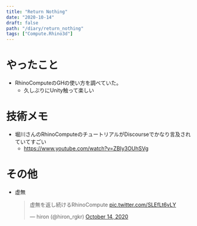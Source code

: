 ```yaml
---
title: "Return Nothing"
date: "2020-10-14"
draft: false
path: "/diary/return_nothing"
tags: ["Compute.Rhino3d"]
---
```


# やったこと

- RhinoComputeのGHの使い方を調べていた。
  - 久しぶりにUnity触って楽しい

# 技術メモ

- 堀川さんのRhinoComputeのチュートリアルがDiscourseでかなり言及されていてすごい
  - https://www.youtube.com/watch?v=ZBIy3OUhSVg

# その他

- 虚無
  <blockquote class="twitter-tweet"><p lang="ja" dir="ltr">虚無を返し続けるRhinoCompute <a href="https://t.co/SLEfLt6vLY">pic.twitter.com/SLEfLt6vLY</a></p>&mdash; hiron (@hiron_rgkr) <a href="https://twitter.com/hiron_rgkr/status/1316398247875760129?ref_src=twsrc%5Etfw">October 14, 2020</a></blockquote> <script async src="https://platform.twitter.com/widgets.js" charset="utf-8"></script>
